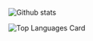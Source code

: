 
![Github stats](https://github-readme-stats.vercel.app/api?username=drewwint&theme=highcontrast&show_icons=true&count_private=true)


![Top Languages Card](https://github-readme-stats.vercel.app/api/top-langs/?username=drewwint)
